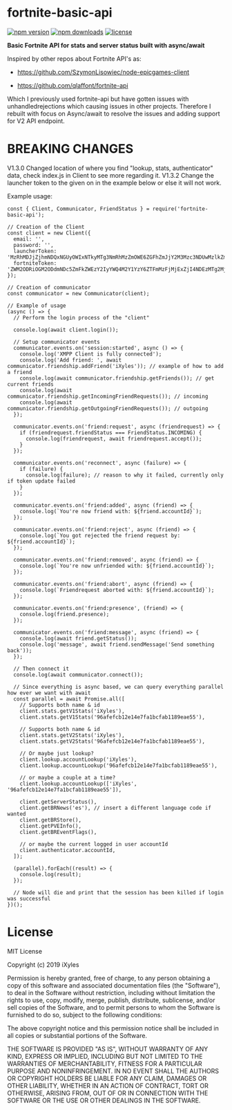 # fortnite-basic-api
[![npm version](https://img.shields.io/npm/v/fortnite-basic-api.svg)](https://npmjs.com/package/fortnite-basic-api)
[![npm downloads](https://img.shields.io/npm/dm/fortnite-basic-api.svg)](https://npmjs.com/package/fortnite-basic-api)
[![license](https://img.shields.io/npm/l/fortnite-basic-api.svg)](https://github.com/iXyles/fortnite-basic-api/blob/master/LICENSE)

__Basic Fortnite API for stats and server status built with async/await__

Inspired by other repos about Fortnite API's as:

- https://github.com/SzymonLisowiec/node-epicgames-client

- https://github.com/qlaffont/fortnite-api

Which I previously used fortnite-api but have gotten issues with unhandledrejections which causing issues in other projects. Therefore I rebuilt with focus on Async/await to resolve the issues and adding support for V2 API endpoint.

# BREAKING CHANGES
V1.3.0 Changed location of where you find "lookup, stats, authenticator" data, check index.js in Client to see more regarding it.
V1.3.2 Change the launcher token to the given on in the example below or else it will not work.

Example usage: 
```
const { Client, Communicator, FriendStatus } = require('fortnite-basic-api');

// Creation of the Client
const client = new Client({
  email: '',
  password: '',
  launcherToken: 'MzRhMDJjZjhmNDQxNGUyOWIxNTkyMTg3NmRhMzZmOWE6ZGFhZmJjY2M3Mzc3NDUwMzlkZmZlNTNkOTRmYzc2Y2Y=',
  fortniteToken: 'ZWM2ODRiOGM2ODdmNDc5ZmFkZWEzY2IyYWQ4M2Y1YzY6ZTFmMzFjMjExZjI4NDEzMTg2MjYyZDM3YTEzZmM4NGQ=',
});

// Creation of communicator
const communicator = new Communicator(client);

// Example of usage
(async () => {
  // Perform the login process of the "client"

  console.log(await client.login());

  // Setup communicator events
  communicator.events.on('session:started', async () => {
    console.log('XMPP Client is fully connected');
    console.log('Add friend: ', await communicator.friendship.addFriend('iXyles')); // example of how to add a friend
    console.log(await communicator.friendship.getFriends()); // get current friends
    console.log(await communicator.friendship.getIncomingFriendRequests()); // incoming
    console.log(await communicator.friendship.getOutgoingFriendRequests()); // outgoing
  });

  communicator.events.on('friend:request', async (friendrequest) => {
    if (friendrequest.friendStatus === FriendStatus.INCOMING) {
      console.log(friendrequest, await friendrequest.accept());
    }
  });

  communicator.events.on('reconnect', async (failure) => {
    if (failure) {
      console.log(failure); // reason to why it failed, currently only if token update failed
    }
  });

  communicator.events.on('friend:added', async (friend) => {
    console.log(`You're now friend with: ${friend.accountId}`);
  });

  communicator.events.on('friend:reject', async (friend) => {
    console.log(`You got rejected the friend request by: ${friend.accountId}`);
  });

  communicator.events.on('friend:removed', async (friend) => {
    console.log(`You're now unfriended with: ${friend.accountId}`);
  });

  communicator.events.on('friend:abort', async (friend) => {
    console.log(`Friendrequest aborted with: ${friend.accountId}`);
  });

  communicator.events.on('friend:presence', (friend) => {
    console.log(friend.presence);
  });

  communicator.events.on('friend:message', async (friend) => {
    console.log(await friend.getStatus());
    console.log('message', await friend.sendMessage('Send something back'));
  });

  // Then connect it
  console.log(await communicator.connect());

  // Since everything is async based, we can query everything parallel how ever we want with await
  const parallel = await Promise.all([
    // Supports both name & id
    client.stats.getV1Stats('iXyles'),
    client.stats.getV1Stats('96afefcb12e14e7fa1bcfab1189eae55'),

    // Supports both name & id
    client.stats.getV2Stats('iXyles'),
    client.stats.getV2Stats('96afefcb12e14e7fa1bcfab1189eae55'),

    // Or maybe just lookup?
    client.lookup.accountLookup('iXyles'),
    client.lookup.accountLookup('96afefcb12e14e7fa1bcfab1189eae55'),

    // or maybe a couple at a time?
    client.lookup.accountLookup(['iXyles', '96afefcb12e14e7fa1bcfab1189eae55']),

    client.getServerStatus(),
    client.getBRNews('es'), // insert a different language code if wanted
    client.getBRStore(),
    client.getPVEInfo(),
    client.getBREventFlags(),

    // or maybe the current logged in user accountId
    client.authenticator.accountId,
  ]);

  (parallel).forEach((result) => {
    console.log(result);
  });

  // Node will die and print that the session has been killed if login was successful
})();
```

# License
MIT License

Copyright (c) 2019 iXyles

Permission is hereby granted, free of charge, to any person obtaining a copy
of this software and associated documentation files (the "Software"), to deal
in the Software without restriction, including without limitation the rights
to use, copy, modify, merge, publish, distribute, sublicense, and/or sell
copies of the Software, and to permit persons to whom the Software is
furnished to do so, subject to the following conditions:

The above copyright notice and this permission notice shall be included in all
copies or substantial portions of the Software.

THE SOFTWARE IS PROVIDED "AS IS", WITHOUT WARRANTY OF ANY KIND, EXPRESS OR
IMPLIED, INCLUDING BUT NOT LIMITED TO THE WARRANTIES OF MERCHANTABILITY,
FITNESS FOR A PARTICULAR PURPOSE AND NONINFRINGEMENT. IN NO EVENT SHALL THE
AUTHORS OR COPYRIGHT HOLDERS BE LIABLE FOR ANY CLAIM, DAMAGES OR OTHER
LIABILITY, WHETHER IN AN ACTION OF CONTRACT, TORT OR OTHERWISE, ARISING FROM,
OUT OF OR IN CONNECTION WITH THE SOFTWARE OR THE USE OR OTHER DEALINGS IN THE
SOFTWARE.
